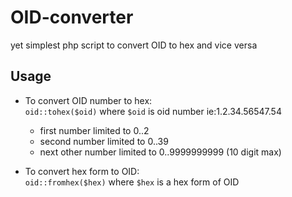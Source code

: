 # OID-converter
yet simplest php script to convert OID to hex and vice versa  
## Usage
- To convert OID number to hex:  
``oid::tohex($oid)`` where ``$oid`` is oid number ie:1.2.34.56547.54
  - first number limited to 0..2
  - second number limited to 0..39
  - next other number limited to 0..9999999999 (10 digit max)  
  
- To convert hex form to OID:  
  ``oid::fromhex($hex)`` where ``$hex`` is a hex form of OID